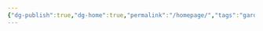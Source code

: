 ```yaml
---
{"dg-publish":true,"dg-home":true,"permalink":"/homepage/","tags":"gardenEntry","dgPassFrontmatter":true}
---
```


